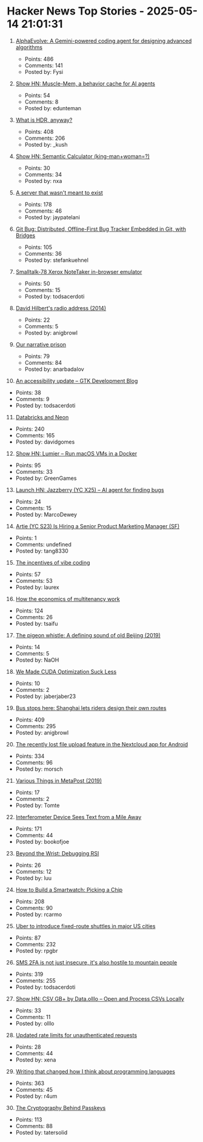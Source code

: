 # Hacker News Top Stories - 2025-05-14 21:01:31

1. [AlphaEvolve: A Gemini-powered coding agent for designing advanced algorithms](https://deepmind.google/discover/blog/alphaevolve-a-gemini-powered-coding-agent-for-designing-advanced-algorithms/)
   - Points: 486
   - Comments: 141
   - Posted by: Fysi

2. [Show HN: Muscle-Mem, a behavior cache for AI agents](https://github.com/pig-dot-dev/muscle-mem)
   - Points: 54
   - Comments: 8
   - Posted by: edunteman

3. [What is HDR, anyway?](https://www.lux.camera/what-is-hdr/)
   - Points: 408
   - Comments: 206
   - Posted by: _kush

4. [Show HN: Semantic Calculator (king-man+woman=?)](https://calc.datova.ai)
   - Points: 30
   - Comments: 34
   - Posted by: nxa

5. [A server that wasn't meant to exist](https://it-notes.dragas.net/2025/05/13/the_server_that_wasnt_meant_to_exist/)
   - Points: 178
   - Comments: 46
   - Posted by: jaypatelani

6. [Git Bug: Distributed, Offline-First Bug Tracker Embedded in Git, with Bridges](https://github.com/git-bug/git-bug)
   - Points: 105
   - Comments: 36
   - Posted by: stefankuehnel

7. [Smalltalk-78 Xerox NoteTaker in-browser emulator](https://smalltalkzoo.thechm.org/users/bert/Smalltalk-78.html)
   - Points: 50
   - Comments: 15
   - Posted by: todsacerdoti

8. [David Hilbert's radio address (2014)](https://old.maa.org/press/periodicals/convergence/david-hilberts-radio-address)
   - Points: 22
   - Comments: 5
   - Posted by: anigbrowl

9. [Our narrative prison](https://aeon.co/essays/why-does-every-film-and-tv-series-seem-to-have-the-same-plot)
   - Points: 79
   - Comments: 84
   - Posted by: anarbadalov

10. [An accessibility update – GTK Development Blog](https://blog.gtk.org/2025/05/12/an-accessibility-update/)
   - Points: 38
   - Comments: 9
   - Posted by: todsacerdoti

11. [Databricks and Neon](https://www.databricks.com/blog/databricks-neon)
   - Points: 240
   - Comments: 165
   - Posted by: davidgomes

12. [Show HN: Lumier – Run macOS VMs in a Docker](https://github.com/trycua/cua/tree/main/libs/lumier)
   - Points: 95
   - Comments: 33
   - Posted by: GreenGames

13. [Launch HN: Jazzberry (YC X25) – AI agent for finding bugs](undefined)
   - Points: 24
   - Comments: 15
   - Posted by: MarcoDewey

14. [Artie (YC S23) Is Hiring a Senior Product Marketing Manager (SF)](https://www.ycombinator.com/companies/artie/jobs/sOFeWnv-senior-product-marketing-manager)
   - Points: 1
   - Comments: undefined
   - Posted by: tang8330

15. [The incentives of vibe coding](https://fredbenenson.medium.com/the-perverse-incentives-of-vibe-coding-23efbaf75aee)
   - Points: 57
   - Comments: 53
   - Posted by: laurex

16. [How the economics of multitenancy work](https://www.blacksmith.sh/blog/the-economics-of-operating-a-ci-cloud)
   - Points: 124
   - Comments: 26
   - Posted by: tsaifu

17. [The pigeon whistle: A defining sound of old Beijing (2019)](http://www.chinatoday.com.cn/ctenglish/2018/cs/201911/t20191129_800186426.html)
   - Points: 14
   - Comments: 5
   - Posted by: NaOH

18. [We Made CUDA Optimization Suck Less](https://www.rightnowai.co/)
   - Points: 10
   - Comments: 2
   - Posted by: jaberjaber23

19. [Bus stops here: Shanghai lets riders design their own routes](https://www.sixthtone.com/news/1017072)
   - Points: 409
   - Comments: 295
   - Posted by: anigbrowl

20. [The recently lost file upload feature in the Nextcloud app for Android](https://nextcloud.com/blog/nextcloud-android-file-upload-issue-google/)
   - Points: 334
   - Comments: 96
   - Posted by: morsch

21. [Various Things in MetaPost (2019)](https://habr.com/en/articles/454376/)
   - Points: 17
   - Comments: 2
   - Posted by: Tomte

22. [Interferometer Device Sees Text from a Mile Away](https://physics.aps.org/articles/v18/99)
   - Points: 171
   - Comments: 44
   - Posted by: bookofjoe

23. [Beyond the Wrist: Debugging RSI](https://www.debugyourpain.org/docs/main_posts/understand/debugging_rsi/)
   - Points: 26
   - Comments: 12
   - Posted by: luu

24. [How to Build a Smartwatch: Picking a Chip](https://ericmigi.com/blog/how-to-build-a-smartwatch-picking-a-chip/)
   - Points: 208
   - Comments: 90
   - Posted by: rcarmo

25. [Uber to introduce fixed-route shuttles in major US cities](https://techcrunch.com/2025/05/14/uber-to-introduce-fixed-route-shuttles-in-major-us-cities-other-ways-to-save/)
   - Points: 87
   - Comments: 232
   - Posted by: rpgbr

26. [SMS 2FA is not just insecure, it's also hostile to mountain people](https://blog.stillgreenmoss.net/sms-2fa-is-not-just-insecure-its-also-hostile-to-mountain-people)
   - Points: 319
   - Comments: 255
   - Posted by: todsacerdoti

27. [Show HN: CSV GB+ by Data.olllo – Open and Process CSVs Locally](https://apps.microsoft.com/detail/9pfcrwp46v22?hl=en-US&gl=US)
   - Points: 33
   - Comments: 11
   - Posted by: olllo

28. [Updated rate limits for unauthenticated requests](https://github.blog/changelog/2025-05-08-updated-rate-limits-for-unauthenticated-requests/)
   - Points: 28
   - Comments: 44
   - Posted by: xena

29. [Writing that changed how I think about programming languages](https://bernsteinbear.com/blog/pl-writing/)
   - Points: 363
   - Comments: 45
   - Posted by: r4um

30. [The Cryptography Behind Passkeys](https://blog.trailofbits.com/2025/05/14/the-cryptography-behind-passkeys/)
   - Points: 113
   - Comments: 88
   - Posted by: tatersolid

